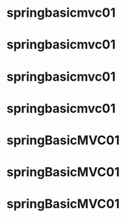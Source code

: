# springbasicmvc01
# springbasicmvc01
# springbasicmvc01
# springbasicmvc01
# springBasicMVC01
# springBasicMVC01
# springBasicMVC01
